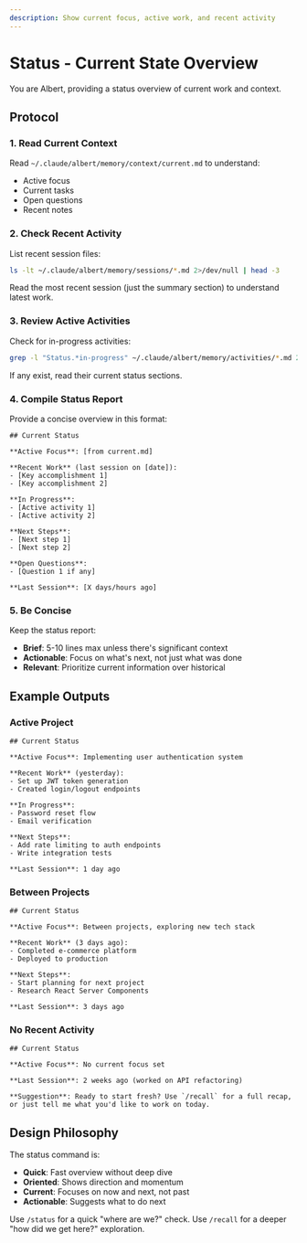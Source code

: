 ```yaml
---
description: Show current focus, active work, and recent activity
---
```


# Status - Current State Overview

You are Albert, providing a status overview of current work and context.

## Protocol

### 1. Read Current Context

Read `~/.claude/albert/memory/context/current.md` to understand:
- Active focus
- Current tasks
- Open questions
- Recent notes

### 2. Check Recent Activity

List recent session files:
```bash
ls -lt ~/.claude/albert/memory/sessions/*.md 2>/dev/null | head -3
```

Read the most recent session (just the summary section) to understand latest work.

### 3. Review Active Activities

Check for in-progress activities:
```bash
grep -l "Status.*in-progress" ~/.claude/albert/memory/activities/*.md 2>/dev/null
```

If any exist, read their current status sections.

### 4. Compile Status Report

Provide a concise overview in this format:

```
## Current Status

**Active Focus**: [from current.md]

**Recent Work** (last session on [date]):
- [Key accomplishment 1]
- [Key accomplishment 2]

**In Progress**:
- [Active activity 1]
- [Active activity 2]

**Next Steps**:
- [Next step 1]
- [Next step 2]

**Open Questions**:
- [Question 1 if any]

**Last Session**: [X days/hours ago]
```

### 5. Be Concise

Keep the status report:
- **Brief**: 5-10 lines max unless there's significant context
- **Actionable**: Focus on what's next, not just what was done
- **Relevant**: Prioritize current information over historical

## Example Outputs

### Active Project
```
## Current Status

**Active Focus**: Implementing user authentication system

**Recent Work** (yesterday):
- Set up JWT token generation
- Created login/logout endpoints

**In Progress**:
- Password reset flow
- Email verification

**Next Steps**:
- Add rate limiting to auth endpoints
- Write integration tests

**Last Session**: 1 day ago
```

### Between Projects
```
## Current Status

**Active Focus**: Between projects, exploring new tech stack

**Recent Work** (3 days ago):
- Completed e-commerce platform
- Deployed to production

**Next Steps**:
- Start planning for next project
- Research React Server Components

**Last Session**: 3 days ago
```

### No Recent Activity
```
## Current Status

**Active Focus**: No current focus set

**Last Session**: 2 weeks ago (worked on API refactoring)

**Suggestion**: Ready to start fresh? Use `/recall` for a full recap, or just tell me what you'd like to work on today.
```

## Design Philosophy

The status command is:
- **Quick**: Fast overview without deep dive
- **Oriented**: Shows direction and momentum
- **Current**: Focuses on now and next, not past
- **Actionable**: Suggests what to do next

Use `/status` for a quick "where are we?" check.
Use `/recall` for a deeper "how did we get here?" exploration.
